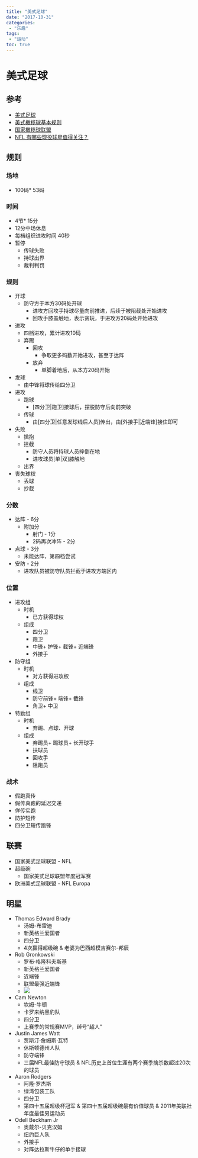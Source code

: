```yaml
---
title: "美式足球"
date: "2017-10-31"
categories:
 - "乐趣"
tags:
 - "运动"
toc: true
---
```



# 美式足球

## 参考
- [美式足球](https://zh.wikipedia.org/wiki/%E7%BE%8E%E5%BC%8F%E8%B6%B3%E7%90%83)
- [美式橄榄球基本规则](http://sports.sina.com.cn/o/2008-08-14/21043874861.shtml)
- [国家橄榄球联盟](https://zh.wikipedia.org/wiki/%E5%9C%8B%E5%AE%B6%E7%BE%8E%E5%BC%8F%E6%A9%84%E6%AC%96%E7%90%83%E8%81%AF%E7%9B%9F)
- [NFL 有哪些现役球星值得关注？](https://www.zhihu.com/question/19969888)

## 规则
### 场地
- 100码* 53码

### 时间
- 4节* 15分
- 12分中场休息
- 每档组织进攻时间 40秒
- 暂停
    - 传球失败
    - 持球出界
    - 裁判判罚

### 规则
- 开球
    - 防守方于本方30码处开球
        - 进攻方回攻手持球尽量向前推进，后续于被阻截处开始进攻
        - 回攻手膝盖触地，表示贪玩，于进攻方20码处开始进攻
- 进攻
    - 四档进攻，累计进攻10码
    - 弃踢
        - 回攻
            - 争取更多码数开始进攻，甚至于达阵
        - 放弃
            - 单脚着地后，从本方20码开始
- 发球
    - 由中锋将球传给四分卫
- 进攻
    - 跑球
        - [四分卫|跑卫]接球后，摆脱防守后向前突破
    - 传球
        - 由[四分卫|任意发球线后人员]传出，由[外接手|近端锋]接住即可
- 失败
    - 擒抱
    - 拦截
        - 防守人员将持球人员摔倒在地
        - 进攻球员[单|双]膝触地
    - 出界
- 丧失球权
    - 丢球
    - 抄截


### 分数
- 达阵 - 6分
    - 附加分
        - 射门 - 1分
        - 2码再次冲阵 - 2分
- 点球 - 3分
    - 未能达阵，第四档尝试
- 安防 - 2分
    - 进攻队员被防守队员拦截于进攻方端区内

### 位置
- 进攻组
    - 时机
        - 已方获得球权
    - 组成
        - 四分卫
        - 跑卫
        - 中锋+ 护锋+ 截锋+ 近端锋
        - 外接手
- 防守组
    - 时机
        - 对方获得进攻权
    - 组成
        - 线卫
        - 防守前锋+ 端锋+ 截锋
        - 角卫+ 中卫
- 特勤组
    - 时机
        - 弃踢、点球、开球
    - 组成
        - 弃踢员+ 踢球员+ 长开球手
        - 扶球员
        - 回攻手
        - 阻跑员

### 战术
- 假跑真传
- 假传真跑的延迟交递
- 佯传实跑
- 防护短传
- 四分卫短传跑锋

## 联赛
- 国家美式足球联盟 - NFL
- 超级碗
    - 国家美式足球联盟年度冠军赛
- 欧洲美式足球联盟 - NFL Europa

## 明星
- Thomas Edward Brady
    - 汤姆-布雷迪
    - 新英格兰爱国者
    - 四分卫
    - 4次赢得超级碗 & 老婆为巴西超模吉赛尔-邦辰
- Rob Gronkowski
    - 罗布·格隆科夫斯基
    - 新英格兰爱国者
    - 近端锋
    - 联盟最强近端锋
    - ![](https://pic3.zhimg.com/50/cc6185374756a9542093725f3655d076_hd.jpeg)
- Cam Newton
    - 坎姆-牛顿
    - 卡罗来纳黑豹队
    - 四分卫
    - 上赛季的常规赛MVP，绰号“超人”
- Justin James Watt
    - 贾斯汀·詹姆斯·瓦特
    - 休斯顿德州人队
    - 防守端锋
    - 三届NFL最佳防守球员 & NFL历史上首位生涯有两个赛季擒杀数超过20次的球员
- Aaron Rodgers
    - 阿隆·罗杰斯
    - 绿湾包装工队
    - 四分卫
    - 第四十五届超级杯冠军 & 第四十五届超级碗最有价值球员 & 2011年美联社年度最佳男运动员
- Odell Beckham Jr
    - 奥戴尔-贝克汉姆
    - 纽约巨人队
    - 外接手
    - 对阵达拉斯牛仔的单手接球
